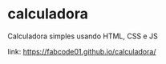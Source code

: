# calculadora
 Calculadora simples usando HTML, CSS e JS
 
 link: https://fabcode01.github.io/calculadora/
